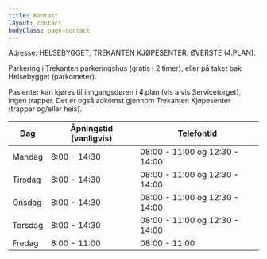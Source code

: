 ```yaml
---
title: Kontakt
layout: contact
bodyClass: page-contact
---
```


Adresse: HELSEBYGGET, TREKANTEN KJØPESENTER. ØVERSTE (4.PLAN).

Parkering i Trekanten parkeringshus (gratis i 2 timer), eller på taket bak Helsebygget (parkometer).

Pasienter kan kjøres til inngangsdøren i 4.plan (vis a vis Servicetorget), ingen trapper. Det er også adkomst gjennom Trekanten Kjøpesenter (trapper og/eller heis).

| Dag     | Åpningstid (vanligvis) | Telefontid                     |
| ------- | ---------------------- | ------------------------------ |
| Mandag  | 8:00 - 14:30           | 08:00 - 11:00 og 12:30 - 14:00 |
| Tirsdag | 8:00 - 14:30           | 08:00 - 11:00 og 12:30 - 14:00 |
| Onsdag  | 8:00 - 14:30           | 08:00 - 11:00 og 12:30 - 14:00 |
| Torsdag | 8:00 - 14:30           | 08:00 - 11:00 og 12:30 - 14:00 |
| Fredag  | 8:00 - 11:00           | 08:00 - 11:00                  |
